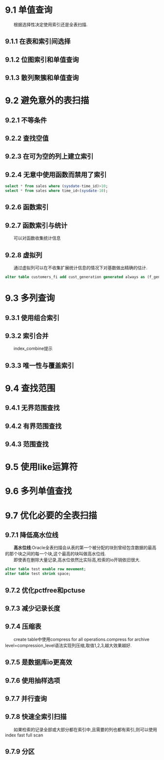 # 9.1 单值查询
&emsp;&emsp;根据选择性决定使用索引还是全表扫描.
## 9.1.1 在表和索引间选择
## 9.1.2 位图索引和单值查询
## 9.1.3 散列聚簇和单值查询
# 9.2 避免意外的表扫描
## 9.2.1 不等条件
## 9.2.2 查找空值
## 9.2.3 在可为空的列上建立索引
## 9.2.4 无意中使用函数而禁用了索引
```sql
select * from sales where (sysdate-time_id)>10;
select * from sales where time_id<(sysdate-10);
```
## 9.2.6 函数索引
## 9.2.7 函数索引与统计
&emsp;&emsp;可以对函数收集统计信息
## 9.2.8 虚拟列
&emsp;&emsp;通过虚拟列可以在不收集扩展统计信息的情况下对基数做出精确的估计.
```sql
alter table customers_fi add cust_generation generated always as (f_generation(cust_year_of_birth));
```
# 9.3 多列查询
## 9.3.1 使用组合索引
## 9.3.2 索引合并
&emsp;&emsp;index_combine提示
## 9.3.3 唯一性与覆盖索引
# 9.4 查找范围
## 9.4.1 无界范围查找
## 9.4.2 有界范围查找
## 9.4.3 范围查找
# 9.5 使用like运算符
# 9.6 多列单值查找
# 9.7 优化必要的全表扫描
## 9.7.1 降低高水位线
&emsp;&emsp;**高水位线**:Oracle全表扫描会从表的第一个被分配的块到曾经包含数据的最高的那个块之间的每一个块,这个最高的块叫做高水位线.     
&emsp;&emsp;即使表在删除大量记录,高水位依然比实际高,检索的io开销依旧很大.
```sql
alter table test enable row movement;
alter table test shrink space;
```
## 9.7.2 优化pctfree和pctuse
## 9.7.3 减少记录长度
## 9.7.4 压缩表
&emsp;&emsp;create table中使用compress for all operations.compress for archive level=compression_level语法实现列压缩,取值1,2,3,越大效果越好.
## 9.7.5 是数据库io更高效
## 9.7.6 使用抽样选项
## 9.7.7 并行查询
## 9.7.8 快速全索引扫描
&emsp;&emsp;如果检索的记录全部或大部分都在索引中,且需要的列也都有索引,则可以使用index fast full scan
## 9.7.9 分区

